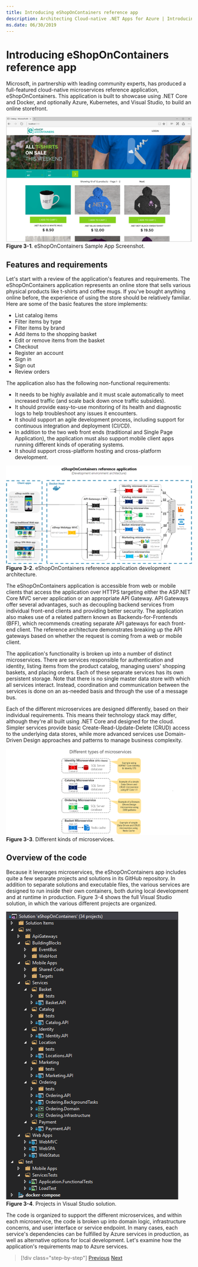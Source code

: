 ```yaml
---
title: Introducing eShopOnContainers reference app
description: Architecting Cloud-native .NET Apps for Azure | Introducing eShopOnContainers Reference App
ms.date: 06/30/2019
---
```

# Introducing eShopOnContainers reference app

Microsoft, in partnership with leading community experts, has produced a full-featured cloud-native microservices reference application, eShopOnContainers. This application is built to showcase using .NET Core and Docker, and optionally Azure, Kubernetes, and Visual Studio, to build an online storefront.

![eShopOnContainers Sample App Screenshot.](./media/eshoponcontainers-sample-app-screenshot.png)
**Figure 3-1**. eShopOnContainers Sample App Screenshot.

## Features and requirements

Let's start with a review of the application's features and requirements. The eShopOnContainers application represents an online store that sells various physical products like t-shirts and coffee mugs. If you've bought anything online before, the experience of using the store should be relatively familiar. Here are some of the basic features the store implements:

- List catalog items
- Filter items by type
- Filter items by brand
- Add items to the shopping basket
- Edit or remove items from the basket
- Checkout
- Register an account
- Sign in
- Sign out
- Review orders

The application also has the following non-functional requirements:

- It needs to be highly available and it must scale automatically to meet increased traffic (and scale back down once traffic subsides). 
- It should provide easy-to-use monitoring of its health and diagnostic logs to help troubleshoot any issues it encounters. 
- It should support an agile development process, including support for continuous integration and deployment (CI/CD). 
- In addition to the two web front ends (traditional and Single Page Application), the application must also support mobile client apps running different kinds of operating systems. 
- It should support cross-platform hosting and cross-platform development.

![eShopOnContainers reference application development architecture.](./media/eshoponcontainers-development-architecture.png)
**Figure 3-2**. eShopOnContainers reference application development architecture.

The eShopOnContainers application is accessible from web or mobile clients that access the application over HTTPS targeting either the ASP.NET Core MVC server application or an appropriate API Gateway. API Gateways offer several advantages, such as decoupling backend services from individual front-end clients and providing better security. The application also makes use of a related pattern known as Backends-for-Frontends (BFF), which recommends creating separate API gateways for each front-end client. The reference architecture demonstrates breaking up the API gateways based on whether the request is coming from a web or mobile client.

The application's functionality is broken up into a number of distinct microservices. There are services responsible for authentication and identity, listing items from the product catalog, managing users' shopping baskets, and  placing orders. Each of these separate services has its own persistent storage. Note that there is no single master data store with which all services interact. Instead, coordination and communication between the services is done on an as-needed basis and through the use of a message bus.

Each of the different microservices are designed differently, based on their individual requirements. This means their technology stack may differ, although they're all built using .NET Core and designed for the cloud. Simpler services provide basic Create-Read-Update-Delete (CRUD) access to the underlying data stores, while more advanced services use Domain-Driven Design approaches and patterns to manage business complexity.

![Different kinds of microservices](./media/different-kinds-of-microservices.png)
**Figure 3-3**. Different kinds of microservices.

## Overview of the code

Because it leverages microservices, the eShopOnContainers app includes quite a few separate projects and solutions in its GitHub repository. In addition to separate solutions and executable files, the various services are designed to run inside their own containers, both during local development and at runtime in production. Figure 3-4 shows the full Visual Studio solution, in which the various different projects are organized.

![Projects in Visual Studio solution.](./media/projects-in-visual-studio-solution.png)
**Figure 3-4**. Projects in Visual Studio solution.

The code is organized to support the different microservices, and within each microservice, the code is broken up into domain logic, infrastructure concerns, and user interface or service endpoint. In many cases, each service's dependencies can be fulfilled by Azure services in production, as well as alternative options for local development. Let's examine how the application's requirements map to Azure services.

>[!div class="step-by-step"]
>[Previous](implement-app.md)
>[Next](map-eshoponcontainers-azure-services.md)
